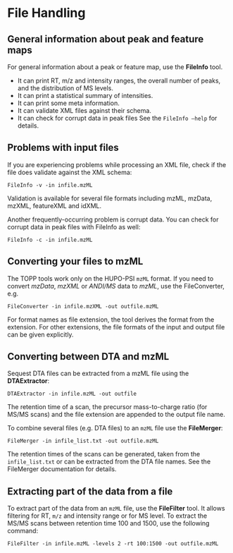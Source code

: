 File Handling
============

## General information about peak and feature maps

For general information about a peak or feature map, use the **FileInfo** tool.

- It can print RT, m/z and intensity ranges, the overall number of peaks, and the distribution of MS levels.
- It can print a statistical summary of intensities.
- It can print some meta information.
- It can validate XML files against their schema.
- It can check for corrupt data in peak files See the `FileInfo –help` for details.

## Problems with input files

If you are experiencing problems while processing an XML file, check if the file does validate against the XML schema:

`FileInfo -v -in infile.mzML`

Validation is available for several file formats including mzML, mzData, mzXML, featureXML and idXML.

Another frequently-occurring problem is corrupt data. You can check for corrupt data in peak files with FileInfo as well:

`FileInfo -c -in infile.mzML`

## Converting your files to mzML

The TOPP tools work only on the HUPO-PSI `mzML` format. If you need to convert *mzData*, *mzXML* or *ANDI/MS* data to
*mzML*, use the FileConverter, e.g.

`FileConverter -in infile.mzXML -out outfile.mzML`

For format names as file extension, the tool derives the format from the extension. For other extensions, the file
formats of the input and output file can be given explicitly.

## Converting between DTA and mzML

Sequest DTA files can be extracted from a mzML file using the **DTAExtractor**:

`DTAExtractor -in infile.mzML -out outfile`

The retention time of a scan, the precursor mass-to-charge ratio (for MS/MS scans) and the file extension are appended
to the output file name.

To combine several files (e.g. DTA files) to an `mzML` file use the **FileMerger**:

`FileMerger -in infile_list.txt -out outfile.mzML`

The retention times of the scans can be generated, taken from the `infile_list.txt` or can be extracted from the DTA
file names. See the FileMerger documentation for details.

## Extracting part of the data from a file

To extract part of the data from an `mzML` file, use the **FileFilter** tool. It allows filtering for RT, `m/z` and
intensity range or for MS level. To extract the MS/MS scans between retention time 100 and 1500, use the following
command:

`FileFilter -in infile.mzML -levels 2 -rt 100:1500 -out outfile.mzML`
